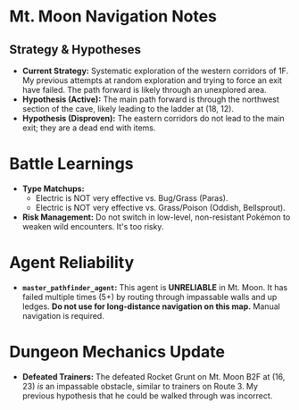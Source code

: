 # Mt. Moon Navigation Notes

## Strategy & Hypotheses
- **Current Strategy:** Systematic exploration of the western corridors of 1F. My previous attempts at random exploration and trying to force an exit have failed. The path forward is likely through an unexplored area.
- **Hypothesis (Active):** The main path forward is through the northwest section of the cave, likely leading to the ladder at (18, 12).
- **Hypothesis (Disproven):** The eastern corridors do not lead to the main exit; they are a dead end with items.

# Battle Learnings

- **Type Matchups:**
  - Electric is NOT very effective vs. Bug/Grass (Paras).
  - Electric is NOT very effective vs. Grass/Poison (Oddish, Bellsprout).
- **Risk Management:** Do not switch in low-level, non-resistant Pokémon to weaken wild encounters. It's too risky.

# Agent Reliability

- **`master_pathfinder_agent`:** This agent is **UNRELIABLE** in Mt. Moon. It has failed multiple times (5+) by routing through impassable walls and up ledges. **Do not use for long-distance navigation on this map.** Manual navigation is required.

# Dungeon Mechanics Update
- **Defeated Trainers:** The defeated Rocket Grunt on Mt. Moon B2F at (16, 23) *is* an impassable obstacle, similar to trainers on Route 3. My previous hypothesis that he could be walked through was incorrect.